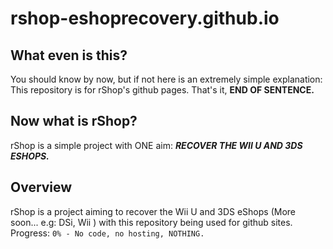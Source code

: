 # rshop-eshoprecovery.github.io
## What even is this?
You should know by now, but if not here is an extremely simple explanation:
This repository is for rShop's github pages. That's it, **END OF SENTENCE.**

## Now what is rShop?
rShop is a simple project with ONE aim: ***RECOVER THE WII U AND 3DS ESHOPS.***

## Overview
rShop is a project aiming to recover the Wii U and 3DS eShops (More soon... e.g: DSi, Wii ) with this
repository being used for github sites.
Progress:
`0% - No code, no hosting, NOTHING.`
